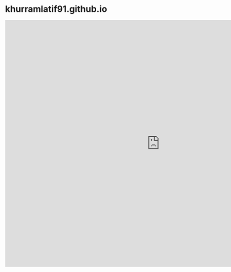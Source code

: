 # khurramlatif91.github.io

<embed src="https://khurramlatif91.github.io/KhurramResume.pdf" type="application/pdf" width="1000" height="800" />
